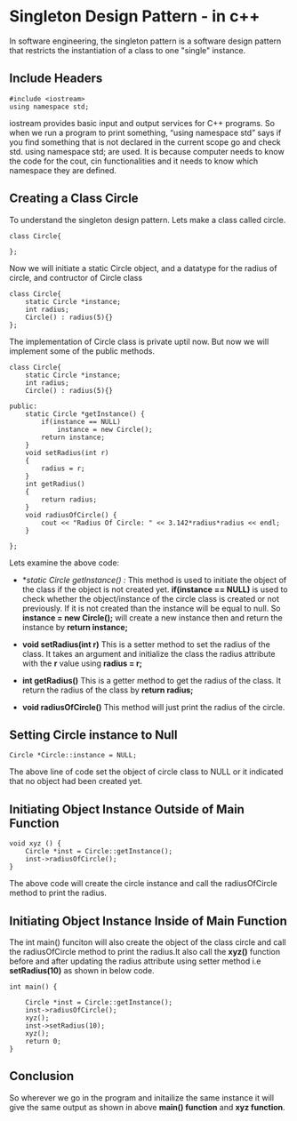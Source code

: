 # Singleton Design Pattern - in c++
In software engineering, the singleton pattern is a software design pattern that restricts the instantiation of a class to one "single" instance.

## Include Headers

```
#include <iostream>
using namespace std;
```
 iostream provides basic input and output services for C++ programs. So when we run a program to print something, “using namespace std” says if you find something that is not declared in the current scope go and check std. using namespace std; are used. It is because computer needs to know the code for the cout, cin functionalities and it needs to know which namespace they are defined.

 ## Creating a Class Circle

 To understand the singleton design pattern. Lets make a class called circle.

```
class Circle{
	
};
```

Now we will initiate a static Circle object, and a datatype for the radius of circle, and contructor of Circle class

```
class Circle{
    static Circle *instance;
	int radius;
	Circle() : radius(5){}	
};
```
The implementation of Circle class is private uptil now. But now we will implement some of the public methods.
```
class Circle{
    static Circle *instance;
	int radius;
	Circle() : radius(5){}	

public:
	static Circle *getInstance() {
		if(instance == NULL) 
			instance = new Circle();
		return instance;
	}
	void setRadius(int r) 
	{
	    radius = r;
	}
    int getRadius() 
    {
        return radius;
    }
	void radiusOfCircle() {
		cout << "Radius Of Circle: " << 3.142*radius*radius << endl;
	}

};

```
Lets examine the above code:
* **static Circle *getInstance() :** This method is used to initiate the object of the class if the object is not created yet.
**if(instance == NULL)** is used to check whether the object/instance of the circle class is created or not previously. If it is not created than the instance will be equal to null. So **instance = new Circle();** will create a new instance then and return the instance by **return instance;**

* **void setRadius(int r)** This is a setter method to set the radius of the class. It takes an argument and initialize the class the radius attribute with the **r** value using **radius = r;**

* **int getRadius()** This is a getter method to get the radius of the class. It return the radius of the class by **return radius;**

* **void radiusOfCircle()** This method will just print the radius of the circle.

## Setting Circle instance to Null

```
Circle *Circle::instance = NULL;
```
The above line of code set the object of circle class to NULL or it indicated that no object had been created yet.

## Initiating Object Instance Outside of Main Function


```
void xyz () {
	Circle *inst = Circle::getInstance();
	inst->radiusOfCircle();
}
```
The above code will create the circle instance and call the radiusOfCircle method to print the radius.

## Initiating Object Instance Inside of Main Function

The int main() funciton will also create the object of the class circle and call the radiusOfCircle method to print the radius.It also call the **xyz()** function before and after updating the radius attribute using setter method i.e **setRadius(10)** as shown in below code.

```
int main() {

	Circle *inst = Circle::getInstance();
	inst->radiusOfCircle();
	xyz();
	inst->setRadius(10);
	xyz();
	return 0;
}
```
## Conclusion

So wherever we go in the program and initailize the same instance it will give the same output as shown in above **main() function** and **xyz function**.


